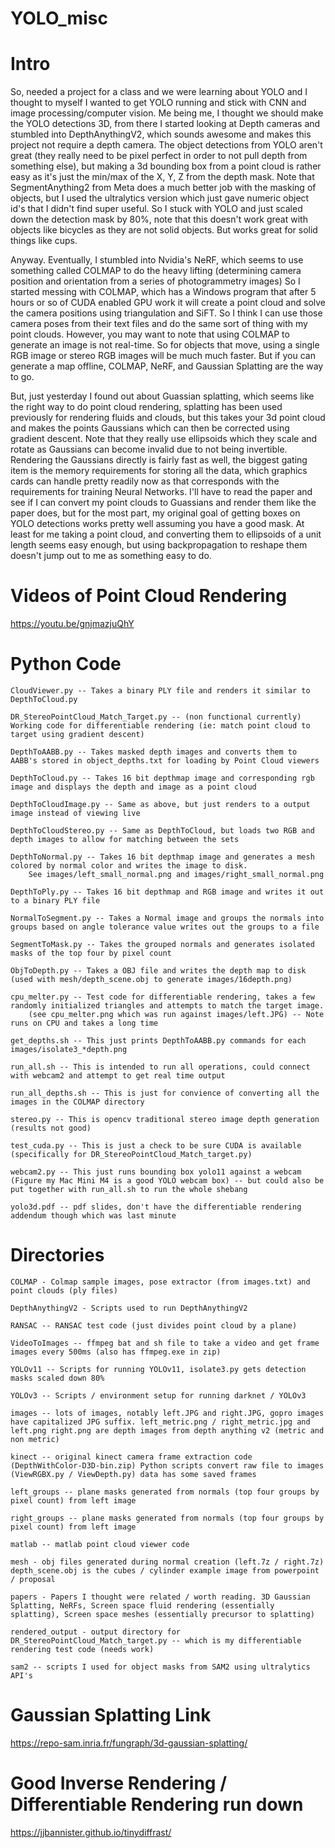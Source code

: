 # YOLO_misc

# Intro

So, needed a project for a class and we were learning about YOLO and I thought to myself I wanted to get YOLO running and stick with CNN and image processing/computer vision. Me being me, I thought we should make the YOLO detections 3D, from there I started looking at Depth cameras and stumbled into DepthAnythingV2, which sounds awesome and makes this project not require a depth camera. The object detections from YOLO aren't great (they really need to be pixel perfect in order to not pull depth from something else), but making a 3d bounding box from a point cloud is rather easy as it's just the min/max of the X, Y, Z from the depth mask. Note that SegmentAnything2 from Meta does a much better job with the masking of objects, but I used the ultralytics version which just gave numeric object id's that I didn't find super useful. So I stuck with YOLO and just scaled down the detection mask by 80%, note that this doesn't work great with objects like bicycles as they are not solid objects. But works great for solid things like cups.

Anyway. Eventually, I stumbled into Nvidia's NeRF, which seems to use something called COLMAP to do the heavy lifting (determining camera position and orientation from a series of photogrammetry images) So I started messing with COLMAP, which has a Windows program that after 5 hours or so of CUDA enabled GPU work it will create a point cloud and solve the camera positions using triangulation and SiFT. So I think I can use those camera poses from their text files and do the same sort of thing with my point clouds. However, you may want to note that using COLMAP to generate an image is not real-time. So for objects that move, using a single RGB image or stereo RGB images will be much much faster. But if you can generate a map offline, COLMAP, NeRF, and Gaussian Splatting are the way to go.

But, just yesterday I found out about Guassian splatting, which seems like the right way to do point cloud rendering, splatting has been used previously for rendering fluids and clouds, but this takes your 3d point cloud and makes the points Gaussians which can then be corrected using gradient descent. Note that they really use ellipsoids which they scale and rotate as Gaussians can become invalid due to not being invertible. Rendering the Gaussians directly is fairly fast as well, the biggest gating item is the memory requirements for storing all the data, which graphics cards can handle pretty readily now as that corresponds with the requirements for training Neural Networks. I'll have to read the paper and see if I can convert my point clouds to Guassians and render them like the paper does, but for the most part, my original goal of getting boxes on YOLO detections works pretty well assuming you have a good mask. At least for me taking a point cloud, and converting them to ellipsoids of a unit length seems easy enough, but using backpropagation to reshape them doesn't jump out to me as something easy to do.

# Videos of Point Cloud Rendering
https://youtu.be/gnjmazjuQhY

# Python Code

	CloudViewer.py -- Takes a binary PLY file and renders it similar to DepthToCloud.py

	DR_StereoPointCloud_Match_Target.py -- (non functional currently) Working code for differentiable rendering (ie: match point cloud to target using gradient descent)

	DepthToAABB.py -- Takes masked depth images and converts them to AABB's stored in object_depths.txt for loading by Point Cloud viewers

	DepthToCloud.py -- Takes 16 bit depthmap image and corresponding rgb image and displays the depth and image as a point cloud
	
	DepthToCloudImage.py -- Same as above, but just renders to a output image instead of viewing live
	
	DepthToCloudStereo.py -- Same as DepthToCloud, but loads two RGB and depth images to allow for matching between the sets

	DepthToNormal.py -- Takes 16 bit depthmap image and generates a mesh colored by normal color and writes the image to disk.
		See images/left_small_normal.png and images/right_small_normal.png

	DepthToPly.py -- Takes 16 bit depthmap and RGB image and writes it out to a binary PLY file

	NormalToSegment.py -- Takes a Normal image and groups the normals into groups based on angle tolerance value writes out the groups to a file
	
	SegmentToMask.py -- Takes the grouped normals and generates isolated masks of the top four by pixel count
	
	ObjToDepth.py -- Takes a OBJ file and writes the depth map to disk (used with mesh/depth_scene.obj to generate images/16depth.png)

	cpu_melter.py -- Test code for differentiable rendering, takes a few randomly initialized triangles and attempts to match the target image.
		(see cpu_melter.png which was run against images/left.JPG) -- Note runs on CPU and takes a long time

	get_depths.sh -- This just prints DepthToAABB.py commands for each images/isolate3_*depth.png

	run_all.sh -- This is intended to run all operations, could connect with webcam2 and attempt to get real time output

	run_all_depths.sh -- This is just for convience of converting all the images in the COLMAP directory

	stereo.py -- This is opencv traditional stereo image depth generation (results not good)
	
	test_cuda.py -- This is just a check to be sure CUDA is available (specifically for DR_StereoPointCloud_Match_target.py)
	
	webcam2.py -- This just runs bounding box yolo11 against a webcam (Figure my Mac Mini M4 is a good YOLO webcam box) -- but could also be put together with run_all.sh to run the whole shebang
	
	yolo3d.pdf -- pdf slides, don't have the differentiable rendering addendum though which was last minute

# Directories
	COLMAP - Colmap sample images, pose extractor (from images.txt) and point clouds (ply files)
	
	DepthAnythingV2 - Scripts used to run DepthAnythingV2
	
	RANSAC -- RANSAC test code (just divides point cloud by a plane)
	
	VideoToImages -- ffmpeg bat and sh file to take a video and get frame images every 500ms (also has ffmpeg.exe in zip)
	
	YOLOv11 -- Scripts for running YOLOv11, isolate3.py gets detection masks scaled down 80%
	
	YOLOv3 -- Scripts / environment setup for running darknet / YOLOv3
	
	images -- lots of images, notably left.JPG and right.JPG, gopro images have capitalized JPG suffix. left_metric.png / right_metric.jpg and left.png right.png are depth images from depth anything v2 (metric and non metric)

	kinect -- original kinect camera frame extraction code (DepthWithColor-D3D-bin.zip) Python scripts convert raw file to images (ViewRGBX.py / ViewDepth.py) data has some saved frames

	left_groups -- plane masks generated from normals (top four groups by pixel count) from left image
	
	right_groups -- plane masks generated from normals (top four groups by pixel count) from left image

	matlab -- matlab point cloud viewer code
	
	mesh - obj files generated during normal creation (left.7z / right.7z) depth_scene.obj is the cubes / cylinder example image from powerpoint / proposal
	
	papers - Papers I thought were related / worth reading. 3D Gaussian Splatting, NeRFs, Screen space fluid rendering (essentially splatting), Screen space meshes (essentially precursor to splatting)
	
	rendered_output - output directory for DR_StereoPointCloud_Match_target.py -- which is my differentiable rendering test code (needs work)
	
	sam2 -- scripts I used for object masks from SAM2 using ultralytics API's

# Gaussian Splatting Link

https://repo-sam.inria.fr/fungraph/3d-gaussian-splatting/

# Good Inverse Rendering / Differentiable Rendering run down

https://jjbannister.github.io/tinydiffrast/
